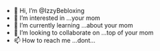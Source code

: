 - 👋 Hi, I’m @IzzyBebloxing
- 👀 I’m interested in ...your mom
- 🌱 I’m currently learning ...about your mom
- 💞️ I’m looking to collaborate on ...top of your mom
- 📫 How to reach me ...dont...

<!---
IzzyBebloxing/IzzyBebloxing is a ✨ special ✨ repository because its `README.md` (this file) appears on your GitHub profile.
You can click the Preview link to take a look at your changes.
--->
